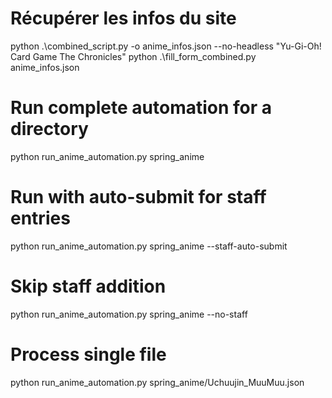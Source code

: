 # Récupérer les infos du site

python .\combined_script.py -o anime_infos.json --no-headless "Yu-Gi-Oh! Card Game The Chronicles"
python .\fill_form_combined.py anime_infos.json 


# Run complete automation for a directory
python run_anime_automation.py spring_anime

# Run with auto-submit for staff entries
python run_anime_automation.py spring_anime --staff-auto-submit

# Skip staff addition
python run_anime_automation.py spring_anime --no-staff

# Process single file
python run_anime_automation.py spring_anime/Uchuujin_MuuMuu.json
 
